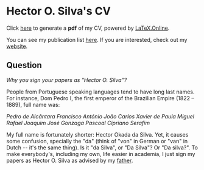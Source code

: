 # Hector O. Silva's CV

Click [here](https://latexonline.cc/compile?git=https%3A%2F%2Fgithub.com%2Fhosilva%2Fhosilvacv&target=cv_hector.tex) 
to generate a **pdf** of my CV, powered by [LaTeX.Online](https://latexonline.cc).

You can see my publication list [here](http://inspirehep.net/author/profile/H.O.Silva.1). 
If you are interested, check out my [website](http://www.phy.olemiss.edu/~hosilva/).

## Question
*Why you sign your papers as "Hector O. Silva"?*

People from Portuguese speaking languages tend to have long last names. 
For instance, Dom Pedro I, the first emperor of the Brazilian Empire 
(1822 – 1889), full name was:

*Pedro de Alcântara Francisco António João 
Carlos Xavier de Paula Miguel Rafael Joaquim José Gonzaga Pascoal 
Cipriano Serafim* 

My full name is fortunately shorter: Hector Okada da Silva. 
Yet, it causes some confusion, specially the "da" (think of "von" in German or 
"van" in Dutch -- it's the same thing). 
Is it "da Silva", or "Da Silva"? Or "Da silva?". To make everybody's, 
including my own, life easier in academia, I just sign my papers as 
Hector O. Silva as advised by my [father](https://scholar.google.com/citations?user=vDMTmTgAAAAJ&hl=en&oi=ao).

